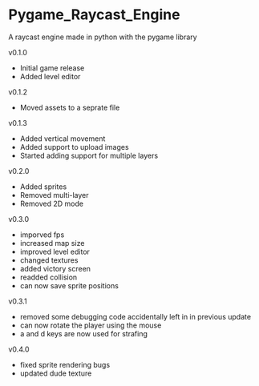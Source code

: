 # Pygame_Raycast_Engine
A raycast engine made in python with the pygame library

v0.1.0
- Initial game release
- Added level editor

v0.1.2
- Moved assets to a seprate file

v0.1.3
- Added vertical movement
- Added support to upload images
- Started adding support for multiple layers

v0.2.0
- Added sprites
- Removed multi-layer
- Removed 2D mode

v0.3.0
- imporved fps
- increased map size
- improved level editor
- changed textures
- added victory screen
- readded collision
- can now save sprite positions

v0.3.1
- removed some debugging code accidentally left in in previous update
- can now rotate the player using the mouse
- a and d keys are now used for strafing

v0.4.0
- fixed sprite rendering bugs
- updated dude texture
